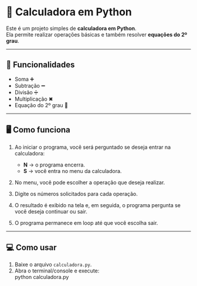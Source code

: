 # 🧮 Calculadora em Python

Este é um projeto simples de **calculadora em Python**.  
Ela permite realizar operações básicas e também resolver **equações do 2º grau**.

---

## 🚀 Funcionalidades
- Soma ➕  
- Subtração ➖  
- Divisão ➗  
- Multiplicação ✖  
- Equação do 2º grau 📐  

---

## 🖥 Como funciona
1. Ao iniciar o programa, você será perguntado se deseja entrar na calculadora:  
   - **N** → o programa encerra.  
   - **S** → você entra no menu da calculadora.  

2. No menu, você pode escolher a operação que deseja realizar.  
3. Digite os números solicitados para cada operação.  
4. O resultado é exibido na tela e, em seguida, o programa pergunta se você deseja continuar ou sair.  
5. O programa permanece em loop até que você escolha sair.

---

## 💻 Como usar
1. Baixe o arquivo `calculadora.py`.  
2. Abra o terminal/console e execute:  
python calculadora.py

